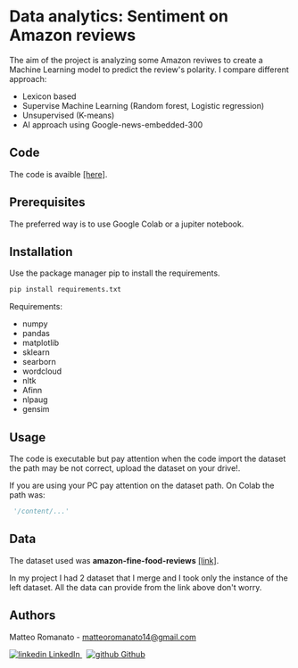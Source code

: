 # Data analytics: Sentiment on Amazon reviews

The aim of the project is analyzing some Amazon reviwes to create a Machine Learning model to predict the review's polarity.
I compare different approach:
- Lexicon based
- Supervise Machine Learning (Random forest, Logistic regression)
- Unsupervised (K-means)
- AI approach using Google-news-embedded-300

## Code
The code is avaible [[here]](https://colab.research.google.com/drive/1bjU-lboFpcfqoZxYxUy5l1CsEtZdDZ_E#scrollTo=p0ADvJCuPJ1B).
## Prerequisites
The preferred way is to use Google Colab or a jupiter notebook.

## Installation
Use the package manager pip to install the requirements.

```bash
pip install requirements.txt
```

Requirements: 
* numpy
* pandas
* matplotlib
* sklearn
* searborn
* wordcloud
* nltk
* Afinn
* nlpaug
* gensim

## Usage
The code is executable but pay attention when the code import the dataset the path may be not correct, upload the dataset on your drive!.

If you are using your PC pay attention on the dataset path. On Colab the path was: 
```python
 '/content/...'
```

## Data
The dataset used was **amazon-fine-food-reviews** [[link]](https://www.kaggle.com/snap/amazon-fine-food-reviews).

In my project I had 2 dataset that I merge and I took only the instance of the left dataset.
All the data can provide from the link above don't worry. 



## Authors
Matteo Romanato - matteoromanato14@gmail.com 
<p>
  <a href="https://www.linkedin.com/in/matteo-romanato-b44414124/" rel="nofollow noreferrer">
    <img src="https://i.stack.imgur.com/gVE0j.png" alt="linkedin"> LinkedIn
  </a> &nbsp; 
  <a href="https://github.com/matteoromanato" rel="nofollow noreferrer">
    <img src="https://i.stack.imgur.com/tskMh.png" alt="github"> Github
  </a>
</p>
